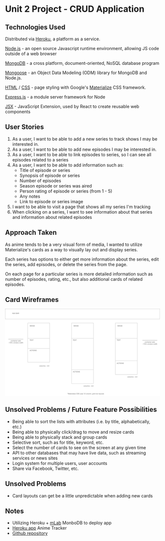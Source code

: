 # Unit 2 Project - CRUD Application

## Technologies Used
Distributed via [Heroku](https://www.heroku.com), a platform as a service. 

[Node.js](https://nodejs.org/en/) - an open source Javascript runtime environment, allowing JS code outside of a web browser

[MongoDB](https://www.mongodb.com) - a cross platform, document-oriented, NoSQL database program

[Mongoose](https://www.mongoosejs.com) - an Object Data Modeling (ODM) library for MongoDB and Node.js.

[HTML](https://developer.mozilla.org/en-US/docs/Web/HTML) / [CSS](https://developer.mozilla.org/en-US/docs/Web/CSS) - page styling with Google's [Materialize](https://materializecss.com) CSS framework.

[Express.js](https://expressjs.com) - a module server framework for Node

[JSX](https://facebook.github.io/jsx/) - JavaScript Extension, used by React to create reusable web components

## User Stories
1. As a user, I want to be able to add a new series to track shows I may be interested in.
2. As a user, I want to be able to add new episodes I may be interested in.
3. As a user, I want to be able to link episodes to series, so I can see all episodes related to a series
4. As a user, I want to be able to add information such as: 
   * Title of episode or series
   * Synopsis of episode or series
   * Number of episodes
   * Season episode or series was aired
   * Person rating of episode or series (from 1 - 5)
   * Any notes
   * Link to episode or series image
5. I want to be able to visit a page that shows all my series I'm tracking
6. When clicking on a series, I want to see information about that series and information about related episodes

## Approach Taken
As anime tends to be a very visual form of media, I wanted to utilize Materialize's cards as a way to visually lay out and display series.

Each series has options to either get more information about the series, edit the series, add episodes, or delete the series from the page. 

On each page for a particular series is more detailed information such as number of episodes, rating, etc., but also additional cards of related episodes. 

## Card Wireframes
![whiteboard](whiteboard.png)

## Unsolved Problems / Future Feature Possibilities
* Being able to sort the lists with attributes (i.e. by title, alphabetically, etc.)
* Being able to physically click/drag to move and resize cards
* Being able to physically stack and group cards
* Selective sort, such as for title, keyword, etc.
* Select the number of cards to see on the screen at any given time
* API to other databases that may have live data, such as streaming services or news sites
* Login system for multiple users, user accounts
* Share via Facebook, Twitter, etc.

## Unsolved Problems
* Card layouts can get be a little unpredictable when adding new cards

## Notes
* Utilizing Heroku + [mLab](https://mlab.com) MonboDB to deploy app
* [Heroku app](https://mae-unit2project.herokuapp.com/anime) Anime Tracker
* [Github repository](https://github.com/timrager/unit2project)